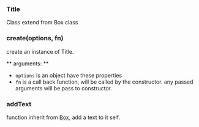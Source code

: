 ### Title
Class extend from Box class

### create(options, fn)
create an instance of Title.

** arguments: **
- `options` is an object have these properties
- `fn` is a call back function, will be called by the constructor. any passed arguments will be pass to constructor.

### addText
function inherit from [Box](box.md#addText), add a text to it self.
